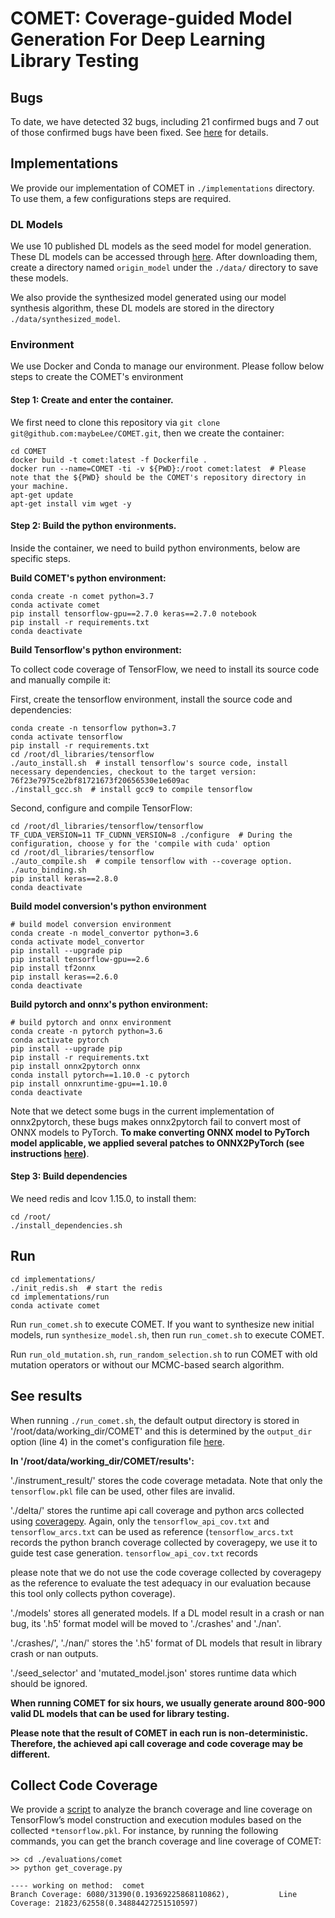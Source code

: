 # COMET: Coverage-guided Model Generation For Deep Learning Library Testing
## Bugs

To date, we have detected 32 bugs, including 21 confirmed bugs and 7 out of those confirmed bugs have been fixed. See [here](./evaluations/bugs.csv) for details.

## Implementations

We provide our implementation of COMET in `./implementations` directory. To use them, a few configurations steps are required.

### DL Models

We use 10 published DL models as the seed model for model generation. These DL models can be accessed through [here](https://drive.google.com/drive/folders/1d6rk80UvqcRtc6voN3jaux3wTbmUAYaI?usp=sharing). After downloading them, create a directory named `origin_model`  under the  `./data/` directory to save these models.

We also provide the synthesized model generated using our model synthesis algorithm, these DL models are stored in the directory `./data/synthesized_model`.

### Environment

We use Docker and Conda to manage our environment. Please follow below steps to create the COMET's environment

#### Step 1: Create and enter the container.

We first need to clone this repository via `git clone git@github.com:maybeLee/COMET.git`, then we create the container:

```shell
cd COMET
docker build -t comet:latest -f Dockerfile .
docker run --name=COMET -ti -v ${PWD}:/root comet:latest  # Please note that the ${PWD} should be the COMET's repository directory in your machine.
apt-get update
apt-get install vim wget -y
```

#### Step 2: Build the python environments.

Inside the container, we need to build python environments, below are specific steps.

**Build COMET's python environment:**

```shell
conda create -n comet python=3.7
conda activate comet
pip install tensorflow-gpu==2.7.0 keras==2.7.0 notebook
pip install -r requirements.txt
conda deactivate
```

**Build Tensorflow's python environment:**

To collect code coverage of TensorFlow, we need to install its source code and manually compile it:

First, create the tensorflow environment, install the source code and dependencies: 

```shell
conda create -n tensorflow python=3.7
conda activate tensorflow
pip install -r requirements.txt
cd /root/dl_libraries/tensorflow
./auto_install.sh  # install tensorflow's source code, install necessary dependencies, checkout to the target version: 76f23e7975ce2bf81721673f20656530e1e609ac 
./install_gcc.sh  # install gcc9 to compile tensorflow
```

Second, configure and compile TensorFlow:

```shell
cd /root/dl_libraries/tensorflow/tensorflow
TF_CUDA_VERSION=11 TF_CUDNN_VERSION=8 ./configure  # During the configuration, choose y for the 'compile with cuda' option
cd /root/dl_libraries/tensorflow
./auto_compile.sh  # compile tensorflow with --coverage option.
./auto_binding.sh
pip install keras==2.8.0
conda deactivate
```

**Build model conversion's python environment**

```shell
# build model conversion environment
conda create -n model_convertor python=3.6
conda activate model_convertor
pip install --upgrade pip
pip install tensorflow-gpu==2.6
pip install tf2onnx
pip install keras==2.6.0
conda deactivate
```

**Build pytorch and onnx's python environment:**

```shell
# build pytorch and onnx environment
conda create -n pytorch python=3.6
conda activate pytorch
pip install --upgrade pip
pip install -r requirements.txt
pip install onnx2pytorch onnx
conda install pytorch==1.10.0 -c pytorch
pip install onnxruntime-gpu==1.10.0
conda deactivate
```

Note that we detect some bugs in the current implementation of onnx2pytorch, these bugs makes onnx2pytorch fail to convert most of ONNX models to PyTorch. **To make converting ONNX model to PyTorch model applicable, we applied several patches to ONNX2PyTorch (see instructions [here](./patches_on_onnx.md))**.

#### Step 3: Build dependencies

We need redis and lcov 1.15.0, to install them:

```shell
cd /root/
./install_dependencies.sh
```

## Run

```shell
cd implementations/
./init_redis.sh  # start the redis
cd implementations/run
conda activate comet
```

Run `run_comet.sh` to execute COMET. If you want to synthesize new initial models, run `synthesize_model.sh`, then run `run_comet.sh` to execute COMET.

Run `run_old_mutation.sh`, `run_random_selection.sh` to run COMET with old mutation operators or without our MCMC-based search algorithm.

## See results
When running `./run_comet.sh`, the default output directory is stored in '/root/data/working_dir/COMET' and this is determined by the `output_dir` option (line 4) in the comet's configuration file [here](./implementations/config/comet.conf).

**In '/root/data/working_dir/COMET/results':**

'./instrument_result/' stores the code coverage metadata. Note that only the `tensorflow.pkl` file can be used, other files are invalid.

'./delta/' stores the runtime api call coverage and python arcs collected using [coveragepy](https://coverage.readthedocs.io/en/7.1.0/). Again, only the `tensorflow_api_cov.txt` and `tensorflow_arcs.txt` can be used as reference (`tensorflow_arcs.txt` records the python branch coverage collected by coveragepy, we use it to guide test case generation. `tensorflow_api_cov.txt` records



please note that we do not use the code coverage collected by coveragepy as the reference to evaluate the test adequacy in our evaluation because this tool only collects python coverage).

'./models' stores all generated models. If a DL model result in a crash or nan bug, its '.h5' format model will be moved to './crashes' and './nan'.

'./crashes/', './nan/' stores the '.h5' format of DL models that result in library crash or nan outputs.

'./seed_selector' and 'mutated_model.json' stores runtime data which should be ignored.

**When running COMET for six hours, we usually generate around 800-900 valid DL models that can be used for library testing.**

**Please note that the result of COMET in each run is non-deterministic. Therefore, the achieved api call coverage and code coverage may be different.** 

## Collect Code Coverage
We provide a [script](./evaluations/comet/get_coverage.py) to analyze the branch coverage and line coverage on 
TensorFlow’s model construction and execution modules based on the collected `*tensorflow.pkl`.
For instance, by running the following commands, you can get the branch coverage and line coverage of COMET:

```
>> cd ./evaluations/comet
>> python get_coverage.py

---- working on method:  comet
Branch Coverage: 6080/31390(0.19369225868110862),           Line Coverage: 21823/62558(0.34884427251510597)
```
